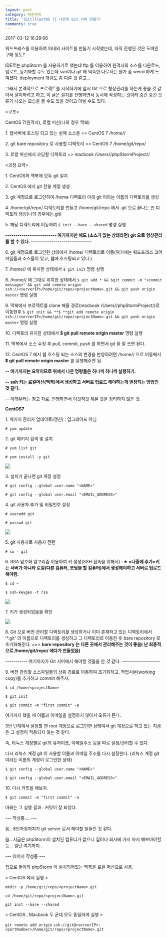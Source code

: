 ```yaml
---
layout: post
category: 버전관리
title: '[Git][CentOS 7] 나만의 Git 서버 만들기'
comments: true
---
```

2017-03-12 16:29:06


워드프레스를 이용하여 아내의 사이트를 만들기 시작했는데, 아직 진행된 것은 도메인 구매 정도?

  

IDE로는 phpStorm 을 사용하기로 했는데 ftp 를 이용하여 원격지의 소스를 다운로드, 업로드, 동기화할 수도 있는데 svn이나
git 에 익숙한 나로서는 뭔가 좀 weird 하게 느껴졌다. deployment 개념도 좀 다른 것 같고...

  

그래서 본격적으로 프로젝트를 시작하기에 앞서 Git 으로 형상관리를 하는게 좋을 것 같아서 설치하려고 하고, 이 글은 설치를 진행하면서
동시에 작성하는 것이라 중간 중간 오류가 나오는 모습을 볼 수도 있을 것이고 아닐 수도 있다.

  

<구조>

CentOS 7(원격지), 로컬 머신(나의 경우 맥북)

  

1\. 웹서버에 호스팅 되고 있는 실제 소스들 => CentOS 7 /home/<projectName>/

2\. git bare repository 로 사용할 디렉토리 => CentOS 7 /home/git/repo/

3\. 로컬 머신에서 코딩할 디렉토리 => macbook /Users/<userID>/phpStormProject/<projectName>/

  

<과정 요약>

1\. CentOS와 맥북에 모두 git 설치

  

2\. CentOS 에서 git 전용 계정 생성

  

3\. git 계정으로 로그인하여 /home 디렉토리 아래 git 이라는 이름의 디렉토리를 생성

  

4\. /home/git/repo/ 디렉토리를 만들고 /home/git/repo 에서 .git 으로 끝나는 빈 디렉토리 생성(나의 경우에는<projectName>.git)

  

5\. 해당 디렉토리에 이동하여 `$ init --bare --shared` 명령 실행

  

 **\------------------------- 여기까지만 해도 (소스가 없는 상태라면) git 으로 형상관리를 할 수 있다.
------------------------------**

  

6\. git 계정으로 로그인한 상태에서 /home/<projectName> 디렉토리로 이동(여기에는 워드프레스 코어 파일들과 소스들이
있고, 웹에 호스팅되고 있다.)

  

7\. /home/<projectName>/ 에 위치한 상태에서 `$ git init` 명령 실행

  

8\. /home/<projectName>/ 에 그대로 위치한 상태에서 `$ git add * && $git commit -m "<commit message>" && git add remote origin ssh://<serverIP>/home/git/repo/<projectName>.git && git push origin master` 명령 실행

  

9\. 맥북에서 프로젝트를 clone 해올 경로(macbook /Users/<userID>/phpStormProject/)로 이동한후
`$ git init && **$ **git add remote origin ssh://<serverIP>/home/git/repo/<projectName>.git && git push origin master` 명령 실행

  

10\. 디렉토리 유지한 상태에서 **$ git pull remote origin master** 명령 실행

  

11\. 맥북에서 소스 수정 후 pull, commit, push 를 하면서 git 을 잘 쓰면 된다.

  

12\. CentOS 7 에서 웹 호스팅 되는 소스의 변경을 반영하려면 /home/<projectName>/ 으로 이동해서  **$ git
pull remote origin master** 를 실행해주면 됨

  

 **\-- 여기까지는 요약이므로 위에서 나온  명령들은 하나씩 하나씩 실행하기.**

 **\-- ssh 키는 로컬머신(맥북)에서 생성하고 서버로 업로드 해야하는게 권장되는 방법인 것 같다.**

  

\-- 아래부터는 참고 자료. 진행하면서 이것저것 해본 것을 정리하지 않은 것.



 **CentOS7**


1\. 패키지 관리자 업데이트(갱신) : 업그레이드 아님

  

`# yum update`

  

  

2\. git 패키지 검색 및 설치

  

`# yum list git`

`# yum install -y git`

![][link0]

  

3\. 설치가 끝나면 git 계정 설정

  

`# git config --global user.name "<NAME>"`

`# git config --global user.email "<EMAIL_ADDRESS>"`

  

  

4\. git 사용자 추가 및 비밀번호 설정

  

`# useradd git`

`# passwd git`

  

![][link1]

  

5\. git 사용자로 사용자 전환

  

`# su - git`

  

  

6\. RSA 암호화 알고리즘 이용하여 키 생성(SSH 접속을 위해서) : **※ <나중에 추가>키는 서버가 아니라 로컬(다른 컴퓨터,
코딩을 할 컴퓨터)에서 생성해야하고 서버로 업로드 해야함.**

  

`$ cd ~`

`$ ssh-keygen -t rsa`

  

![][link2]

  

  

7\. 키가 생성되었음을 확인

  

![][link3]

  

  

8\. Git 으로 버전 관리할 디렉토리를 생성하거나 이미 존재하고 있는 디렉토리에서 '*.git' 의 이름으로 디렉토리를 생성하고 그
디렉토리로 이동한 후 bare repository 로 초기화해준다. ==> **bare repository 는 다른 곳에서 관리해주는 것이
좋음( 난 최종적으로 /home/git/repo/ 에다가 만들었음)**  

  

  

  

  

\----------- 여기까지가 Git 서버에서 해야할 것들을 한 것 같다. -------------------

  

  

9\. 버전 관리할 소스파일들의 상위 경로로 이동하여 초기화하고, 작업사본(working copy)를 추가하고 commit 해주자.

  

`$ cd /home/<projectName>`

`$ git init`

`$ git commit -m "first commit" -a`

  

여기까지 했을 때 이름과 이메일을 설정하지 않아서 오류가 뜬다.

  

  

  

3번 단계에서 설정할 땐 root 계정으로 로그인한 상태여서 git 계정으로 하고 있는 지금은 그 설정이 적용되지 않는 것 같다.

즉, 리눅스 계정별로 git의 유저이름, 이메일주소 등을 따로 설정/관리할 수 있다.

  

다시 리눅스 계정 git 이 사용할 이름과 이메일 주소를 다시 설정한다. (리눅스 계정 git 이라는 이름의 계정이 로그인한 상태)

  

`$ git config --global user.name "<NAME>"`

`$ git config --global user.email "<EMAIL_ADDRESS>"`

  

  

  

  

10\. 다시 커밋을 해보자.

  

`$ git commit -m "first commit" -a`

  

아래는 그 실행 결과 : 커밋이 잘 되었다.

  

\--- 작성중.... ---


  

음.. 8번과정까지가 git server 로서 해야할 일들인 것 같다.

  

음.. 지금은 phpStorm이 설치된 컴퓨터가 없으니 집이나 회사에 가서 마저 해보아야할 듯... 일단 여기까지...

  

  

  

\--- 이어서 작성중 ---

  

집으로 돌아와 phpStorm 이 설치되어있는 맥북을 로컬 머신으로 사용.

  

 < CentOS 에서 실행 >

`mkdir -p /home/git/repo/<projectName>.git`

`cd /home/git/repo/<projectName>.git`

`git init --bare --shared`

  

  

 < CentOS , Macbook 두 군데 모두 동일하게 실행 >

`git remote add origin`
`ssh://git@<serverIP>:<portNumber>/home/git/repo/<projectName>.git`

  

  

  


[link0]:https://t1.daumcdn.net/cfile/tistory/2127504158C5011E0E
[link1]:https://t1.daumcdn.net/cfile/tistory/263AD14658C504061D
[link2]:https://t1.daumcdn.net/cfile/tistory/243D433858C5053D13
[link3]:https://t1.daumcdn.net/cfile/tistory/2703843958C505820D
